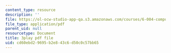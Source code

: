 ```yaml
---
content_type: resource
description: ''
file: https://ol-ocw-studio-app-qa.s3.amazonaws.com/courses/6-004-computation-structures-spring-2017/cd60ebd29695b2e843c6d50c0c57bb65_MpJe7SMzi0E.pdf
file_type: application/pdf
parent_uid: null
resourcetype: Document
title: 3play pdf file
uid: cd60ebd2-9695-b2e8-43c6-d50c0c57bb65
---
```

